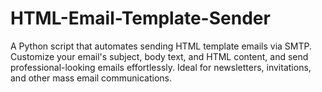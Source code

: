 # HTML-Email-Template-Sender
A Python script that automates sending HTML template emails via SMTP. Customize your email's subject, body text, and HTML content, and send professional-looking emails effortlessly. Ideal for newsletters, invitations, and other mass email communications.
